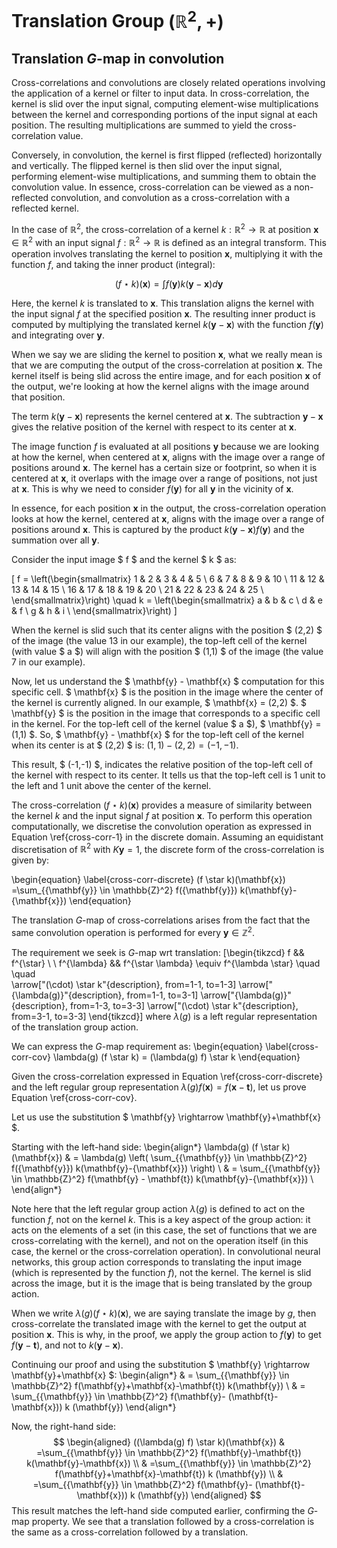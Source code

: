 
# Translation Group $(\mathbb{R}^2,+)$

## Translation $G$-map in convolution

Cross-correlations and convolutions are closely related operations involving the application of a kernel or filter to input data. In cross-correlation, the kernel is slid over the input signal, computing element-wise multiplications between the kernel and corresponding portions of the input signal at each position. The resulting multiplications are summed to yield the cross-correlation value. 

Conversely, in convolution, the kernel is first flipped (reflected) horizontally and vertically. The flipped kernel is then slid over the input signal, performing element-wise multiplications, and summing them to obtain the convolution value. In essence, cross-correlation can be viewed as a non-reflected convolution, and convolution as a cross-correlation with a reflected kernel.

In the case of $\mathbb{R}^2$, the cross-correlation of a kernel $k: \mathbb{R}^2 \rightarrow \mathbb{R}$ at position $\mathbf{x} \in \mathbb{R}^2$ with an input signal $f: \mathbb{R}^2 \rightarrow \mathbb{R}$ is defined as an integral transform. This operation involves translating the kernel to position $\mathbf{x}$, multiplying it with the function $f$, and taking the inner product (integral):

$$
\left(f \star k\right)(\mathbf{x}) = \int f\left(\mathbf{y}\right) k\left(\mathbf{y} - \mathbf{x}\right) d \mathbf{y}
$$

Here, the kernel $k$ is translated to $\mathbf{x}$. This translation aligns the kernel with the input signal $f$ at the specified position $\mathbf{x}$. The resulting inner product is computed by multiplying the translated kernel $k\left(\mathbf{y}-\mathbf{x}\right)$ with the function $f\left(\mathbf{y}\right)$ and integrating over $\mathbf{y}$.

When we say we are sliding the kernel to position $\mathbf{x}$, what we really mean is that we are computing the output of the cross-correlation at position $\mathbf{x}$. The kernel itself is being slid across the entire image, and for each position $\mathbf{x}$ of the output, we're looking at how the kernel aligns with the image around that position.

The term $k(\mathbf{y}-\mathbf{x})$ represents the kernel centered at $\mathbf{x}$. The subtraction $\mathbf{y}-\mathbf{x}$ gives the relative position of the kernel with respect to its center at $\mathbf{x}$.

The image function $f$ is evaluated at all positions $\mathbf{y}$ because we are looking at how the kernel, when centered at $\mathbf{x}$, aligns with the image over a range of positions around $\mathbf{x}$. The kernel has a certain size or footprint, so when it is centered at $\mathbf{x}$, it overlaps with the image over a range of positions, not just at $\mathbf{x}$. This is why we need to consider $f(\mathbf{y})$ for all $\mathbf{y}$ in the vicinity of $\mathbf{x}$.

In essence, for each position $\mathbf{x}$ in the output, the cross-correlation operation looks at how the kernel, centered at $\mathbf{x}$, aligns with the image over a range of positions around $\mathbf{x}$. This is captured by the product $k(\mathbf{y}-\mathbf{x}) f(\mathbf{y})$ and the summation over all $\mathbf{y}$.





Consider the input image $ f $ and the kernel $ k $ as:

\[
f = 
\left(\begin{smallmatrix}
1 & 2 & 3 & 4 & 5 \\
6 & 7 & 8 & 9 & 10 \\
11 & 12 & 13 & 14 & 15 \\
16 & 17 & 18 & 19 & 20 \\
21 & 22 & 23 & 24 & 25 \\
\end{smallmatrix}\right)
\quad
k = 
\left(\begin{smallmatrix}
a & b & c \\
d & e & f \\
g & h & i \\
\end{smallmatrix}\right)
\]

When the kernel is slid such that its center aligns with the position $ (2,2) $ of the image (the value 13 in our example), the top-left cell of the kernel (with value $ a $) will align with the position $ (1,1) $ of the image (the value 7 in our example).

Now, let us understand the $ \mathbf{y} - \mathbf{x} $ computation for this specific cell.
$ \mathbf{x} $ is the position in the image where the center of the kernel is currently aligned. In our example, $ \mathbf{x} = (2,2) $.
$ \mathbf{y} $ is the position in the image that corresponds to a specific cell in the kernel. For the top-left cell of the kernel (value $ a $), $ \mathbf{y} = (1,1) $.
So, $ \mathbf{y} - \mathbf{x} $ for the top-left cell of the kernel when its center is at $ (2,2) $ is: $(1,1) - (2,2) = (-1,-1)$.

This result, $ (-1,-1) $, indicates the relative position of the top-left cell of the kernel with respect to its center. It tells us that the top-left cell is 1 unit to the left and 1 unit above the center of the kernel.







The cross-correlation $\left(f \star k\right)(\mathbf{x})$ provides a measure of similarity between the kernel $k$ and the input signal $f$ at position $\mathbf{x}$. To perform this operation computationally, we discretise the convolution operation as expressed in Equation \ref{cross-corr-1} in the discrete domain. Assuming an equidistant discretisation of $\mathbb{R}^2$ with $K {\mathbf{y}}=1$, the discrete form of the cross-correlation is given by:

\begin{equation} \label{cross-corr-discrete}
(f \star k)(\mathbf{x}) 
=\sum_{{\mathbf{y}} \in \mathbb{Z}^2} f({\mathbf{y}}) k(\mathbf{y}-{\mathbf{x}})
\end{equation} 

The translation $G$-map of cross-correlations arises from the fact that the same convolution operation is performed for every $\mathbf{y} \in \mathbb{Z}^2$. 





The requirement we seek is $G$-map wrt translation:
\[\begin{tikzcd}
	f && f^{\star} \\
	\\
	f^{\lambda} && f^{\star \lambda} \equiv f^{\lambda \star} \quad \quad \
	\arrow["(\cdot) \star k"{description}, from=1-1, to=1-3]
	\arrow["{\lambda(g)}"{description}, from=1-1, to=3-1]
	\arrow["{\lambda(g)}"{description}, from=1-3, to=3-3]
	\arrow["(\cdot) \star k"{description}, from=3-1, to=3-3]
\end{tikzcd}\]
where $\lambda(g)$ is a left regular representation of the translation group action.

We can express the $G$-map requirement as:
\begin{equation} \label{cross-corr-cov}
\lambda(g) (f \star k) = (\lambda(g) f) \star k
\end{equation} 

Given the cross-correlation expressed in Equation \ref{cross-corr-discrete} and the left regular group representation $\lambda(g) f(\mathbf{x}) = f(\mathbf{x} - \mathbf{t})$, let us prove Equation \ref{cross-corr-cov}.

Let us use the substitution $ \mathbf{y} \rightarrow \mathbf{y}+\mathbf{x} $.


Starting with the left-hand side:
\begin{align*}
\lambda(g) (f \star k)(\mathbf{x}) & = \lambda(g) \left( \sum_{{\mathbf{y}} \in \mathbb{Z}^2} f({\mathbf{y}}) k(\mathbf{y}-{\mathbf{x}}) \right) \\
& = \sum_{{\mathbf{y}} \in \mathbb{Z}^2} f(\mathbf{y} - \mathbf{t}) k(\mathbf{y}-{\mathbf{x}}) \\
\end{align*}

Note here that the left regular group action $\lambda(g)$ is defined to act on the function $f$, not on the kernel $k$. This is a key aspect of the group action: it acts on the elements of a set (in this case, the set of functions that we are cross-correlating with the kernel), and not on the operation itself (in this case, the kernel or the cross-correlation operation). In convolutional neural networks, this group action corresponds to translating the input image (which is represented by the function $f$), not the kernel. The kernel is slid across the image, but it is the image that is being translated by the group action. 

When we write $\lambda(g) (f \star k)(\mathbf{x})$, we are saying translate the image by $g$, then cross-correlate the translated image with the kernel to get the output at position $\mathbf{x}$. This is why, in the proof, we apply the group action to $f(\mathbf{y})$ to get $f(\mathbf{y} - \mathbf{t})$, and not to $k(\mathbf{y}-\mathbf{x})$.


Continuing our proof and using the substitution $ \mathbf{y} \rightarrow \mathbf{y}+\mathbf{x} $:
\begin{align*}
& = \sum_{{\mathbf{y}} \in \mathbb{Z}^2} f(\mathbf{y}+\mathbf{x}-\mathbf{t}) k(\mathbf{y}) \\
& = \sum_{{\mathbf{y}} \in \mathbb{Z}^2} f(\mathbf{y}- (\mathbf{t}-\mathbf{x})) k (\mathbf{y})
\end{align*}

Now, the right-hand side:
$$
\begin{aligned}
((\lambda(g) f) \star k)(\mathbf{x}) & =\sum_{{\mathbf{y}} \in \mathbb{Z}^2} f(\mathbf{y}-\mathbf{t}) k(\mathbf{y}-\mathbf{x}) \\
& =\sum_{{\mathbf{y}} \in \mathbb{Z}^2} f(\mathbf{y}+\mathbf{x}-\mathbf{t}) k (\mathbf{y}) \\
& =\sum_{{\mathbf{y}} \in \mathbb{Z}^2} f(\mathbf{y}- (\mathbf{t}-\mathbf{x})) k (\mathbf{y})
\end{aligned}
$$
This result matches the left-hand side computed earlier, confirming the $G$-map property. We see that a translation followed by a cross-correlation is the same as a cross-correlation followed by a translation.



